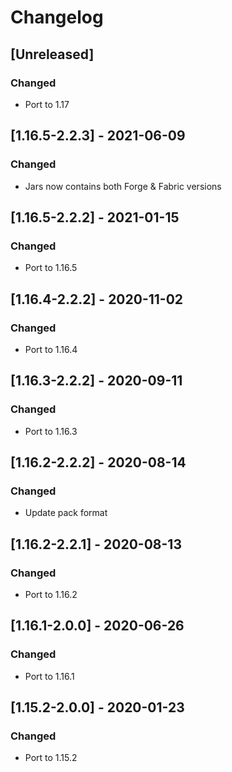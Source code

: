 # Changelog

## [Unreleased]
### Changed
- Port to 1.17

## [1.16.5-2.2.3] - 2021-06-09
### Changed
- Jars now contains both Forge & Fabric versions

## [1.16.5-2.2.2] - 2021-01-15
### Changed
- Port to 1.16.5

## [1.16.4-2.2.2] - 2020-11-02
### Changed
- Port to 1.16.4

## [1.16.3-2.2.2] - 2020-09-11
### Changed
- Port to 1.16.3

## [1.16.2-2.2.2] - 2020-08-14
### Changed
- Update pack format

## [1.16.2-2.2.1] - 2020-08-13
### Changed
- Port to 1.16.2

## [1.16.1-2.0.0] - 2020-06-26
### Changed
- Port to 1.16.1

## [1.15.2-2.0.0] - 2020-01-23
### Changed
- Port to 1.15.2

